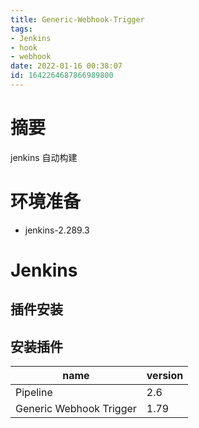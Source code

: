 ```yaml
---
title: Generic-Webhook-Trigger
tags: 
- Jenkins
- hook
- webhook
date: 2022-01-16 00:38:07
id: 1642264687866989800
---
```

# 摘要

jenkins 自动构建

# 环境准备

- jenkins-2.289.3

# Jenkins

## 插件安装

## 安装插件 

| name                    | version |
| ----------------------- | ------- |
| Pipeline                | 2.6     |
| Generic Webhook Trigger | 1.79    |













